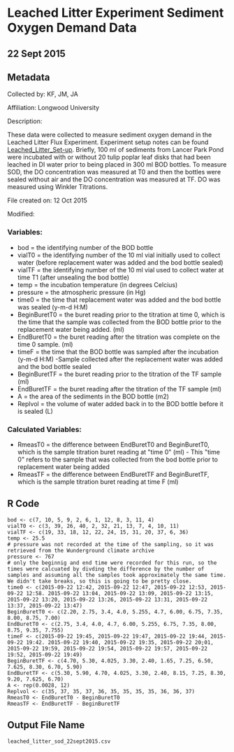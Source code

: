 # Leached Litter Experiment Sediment Oxygen Demand Data

## 22 Sept 2015

## Metadata

Collected by: KF, JM, JA 

Affiliation: Longwood University

Description: 

These data were collected to measure sediment oxygen demand in the Leached Litter Flux Experiment. Experiment setup notes can be found [Leached_Litter_Set-up](githuburl). Briefly, 100 ml of sediments from Lancer Park Pond were incubated with or without 20 tulip poplar leaf disks that had been leached in DI water prior to being placed in 300 ml BOD bottles. To measure SOD, the DO concentration was measured at T0 and then the bottles were sealed without air and the DO concentration was measured at TF.  DO was measured using Winkler Titrations.

File created on:  12 Oct 2015

Modified:

### Variables:

* bod = the identifying number of the BOD bottle
* vialT0 = the identifying number of the 10 ml vial initially used to collect water (before replacement water was added and the bod bottle sealed)
* vialTF = the identifying number of the 10 ml vial used to collect water at time T1 (after unsealing the bod bottle)
* temp = the incubation temperature (in degrees Celcius)
* pressure = the atmospheric pressure (in Hg)
* time0 = the time that replacement water was added and the bod bottle was sealed (y-m-d H:M)
* BeginBuretT0 = the buret reading prior to the titration at time 0, which is the time that the sample was collected from the BOD bottle prior to the replacement water being added. (ml)
* EndBuretT0 = the buret reading after the titration was complete on the time 0 sample. (ml)
* timeF = the time that the BOD bottle was sampled after the incubation (y-m-d H:M) -Sample collected after the replacement water was added and the bod bottle sealed
* BeginBuretTF = the buret reading prior to the titration of the TF sample (ml)
* EndBuretTF = the buret reading after the titration of the TF sample (ml)
* A = the area of the sediments in the BOD bottle (m2)
* Replvol = the volume of water added back in to the BOD bottle before it is sealed (L)

### Calculated Variables:

* RmeasT0 = the difference between EndBuretT0 and BeginBuretT0, which is the sample titration buret reading at "time 0" (ml) - This "time 0" refers to the sample that was collected from the bod bottle prior to replacement water being added
* RmeasTF = the difference between EndBuretTF and BeginBuretTF, which is the sample titration buret reading at time F (ml)

## R Code

    bod <- c(7, 10, 5, 9, 2, 6, 1, 12, 8, 3, 11, 4)
    vialT0 <- c(3, 39, 26, 40, 2, 32, 21, 13, 7, 4, 10, 11)
    vialTF <- c(19, 33, 18, 12, 22, 24, 15, 31, 20, 37, 6, 36)
    temp <- 25.5
    # pressure was not recorded at the time of the sampling, so it was retrieved from the Wunderground climate archive
    pressure <- 767 
    # only the beginnig and end time were recorded for this run, so the times were calcuated by divding the difference by the number of samples and assuming all the samples took approximately the same time. We didn't take breaks, so this is going to be pretty close.
    time0 <- c(2015-09-22 12:42, 2015-09-22 12:47, 2015-09-22 12:53, 2015-09-22 12:58. 2015-09-22 13:04, 2015-09-22 13:09, 2015-09-22 13:15, 2015-09-22 13:20, 2015-09-22 13:26, 2015-09-22 13:31, 2015-09-22 13:37, 2015-09-22 13:47)  
    BeginBuretT0 <- c(2.20, 2.75, 3.4, 4.0, 5.255, 4.7, 6.00, 6.75, 7.35, 8.00, 8.75, 7.00)
    EndBuretT0 <- c(2.75, 3.4, 4.0, 4.7, 6.00, 5.255, 6.75, 7.35, 8.00, 8.75, 9.35, 7.755)
    timeF <- c(2015-09-22 19:45, 2015-09-22 19:47, 2015-09-22 19:44, 2015-09-22 19:42. 2015-09-22 19:40, 2015-09-22 19:35, 2015-09-22 20;01, 2015-09-22 19:59, 2015-09-22 19:54, 2015-09-22 19:57, 2015-09-22 19:52, 2015-09-22 19:49)  
    BeginBuretTF <- c(4.70, 5.30, 4.025, 3.30, 2.40, 1.65, 7.25, 6.50, 7.625, 8.30, 6.70, 5.90)
    EndBuretTF <- c(5.30, 5.90, 4.70, 4.025, 3.30, 2.40, 8.15, 7.25, 8.30, 9.20, 7.625, 6.70)
    A <- rep(0.0028, 12)
    Replvol <- c(35, 37, 35, 37, 36, 35, 35, 35, 35, 36, 36, 37)
    RmeasT0 <- EndBuretT0 - BeginBuretT0    
    RmeasTF <- EndBuretTF - BeginBuretTF





## Output File Name

    leached_litter_sod_22sept2015.csv
